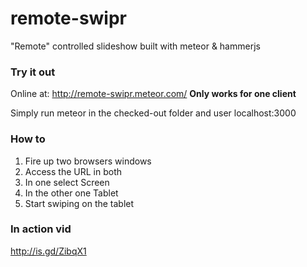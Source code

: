 remote-swipr
============

"Remote" controlled slideshow built with meteor &amp; hammerjs

### Try it out 

Online at: http://remote-swipr.meteor.com/ **Only works for one client**

Simply run meteor in the checked-out folder and user localhost:3000

### How to

  1. Fire up two browsers windows 
  1. Access the URL in both
  1. In one select Screen
  1. In the other one Tablet
  1. Start swiping on the tablet
  
### In action vid

http://is.gd/ZibqX1
